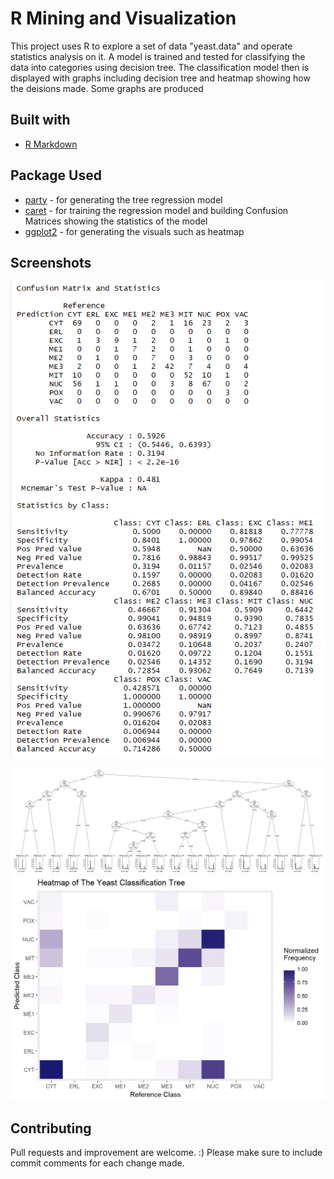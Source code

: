 # R Mining and Visualization

This project uses R to explore a set of data "yeast.data" and operate statistics analysis on it. A model is trained and tested for classifying the data into categories using decision tree. The classification model then is displayed with graphs including decision tree and heatmap showing how the deisions made. Some graphs are produced 

## Built with

* [R Markdown](https://rmarkdown.rstudio.com)

## Package Used
* [party](https://www.rdocumentation.org/packages/party/versions/1.3-1) - for generating the tree regression model 
* [caret](https://www.rdocumentation.org/packages/caret/versions/6.0-80) - for training the regression model and building Confusion Matrices showing the statistics of the model
* [ggplot2](https://www.rdocumentation.org/packages/ggplot2/versions/3.1.0) - for generating the visuals such as heatmap

## Screenshots
![Analysing the statistics using Confusion Matrix](https://github.com/msacwendychan/Data-Mining-and-Visualization-with-R/blob/master/ConfusionMatrix.PNG)

![The classification regression tree trained](https://github.com/msacwendychan/Data-Mining-and-Visualization-with-R/blob/master/ClassificationDecisionTree.png)
![Heapmap Analysis of the Classification](https://github.com/msacwendychan/Data-Mining-and-Visualization-with-R/blob/master/Heatmap.png)

## Contributing

Pull requests and improvement are welcome. :) Please make sure to include commit comments for each change made. 




